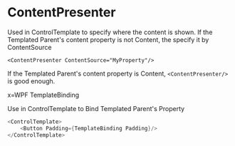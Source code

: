 ContentPresenter
====

Used in ControlTemplate to specify where the content is shown.
If the Templated Parent's content property is not Content, the specify it by ContentSource

`<ContentPresenter ContentSource="MyProperty"/>`

If the Templated Parent's content property is Content, `<ContentPresenter/>` is good enough.

x=WPF TemplateBinding

Use in ControlTemplate to Bind Templated Parent's Property

```csharp
<ControlTemplate>
    <Button Padding={TemplateBinding Padding}/>
</ControlTemplate>
```

